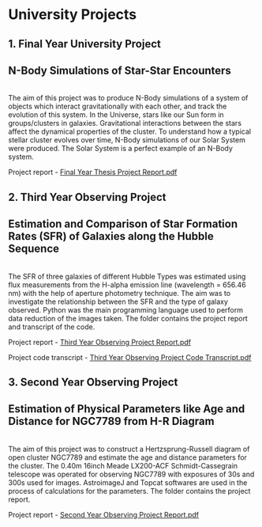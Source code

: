 # University Projects

## 1. Final Year University Project
<h2>N-Body Simulations of Star-Star Encounters</h2>
<br>
The aim of this project was to produce N-Body simulations of a system of objects which interact gravitationally with each other, and track the evolution of this system. In the Universe, stars like our Sun form in groups/clusters in galaxies. Gravitational interactions between the stars affect the dynamical properties of the cluster. To understand how a typical stellar cluster evolves over time, N-Body simulations of our Solar System were produced. The Solar System is a perfect example of an N-Body system.

Project report - [Final Year Thesis Project Report.pdf](https://github.com/Vatsal-2414/Final-Year-University-Project/files/11111422/Final.Year.Thesis.Project.Report.pdf)

## 2. Third Year Observing Project
<h2>Estimation and Comparison of Star Formation Rates (SFR) of Galaxies along the Hubble Sequence</h2>
<br>
The SFR of three galaxies of different Hubble Types was estimated using flux measurements from the H-alpha emission line (wavelength = 656.46 nm) with the help of aperture photometry technique. The aim was to investigate the relationship between the SFR and the type of galaxy observed. Python was the main programming language used to perform data reduction of the images taken. The folder contains the project report and transcript of the code.

Project report - [Third Year Observing Project Report.pdf](https://github.com/Vatsal-2414/Final-Year-University-Project/files/11111430/Third.Year.Observing.Project.Report.pdf)

Project code transcript - [Third Year Observing Project Code Transcript.pdf](https://github.com/Vatsal-2414/Final-Year-University-Project/files/11111442/Third.Year.Observing.Project.Code.Transcript.pdf)

## 3. Second Year Observing Project
<h2>Estimation of Physical Parameters like Age and Distance for NGC7789 from H-R Diagram</h2>
<br>
The aim of this project was to construct a Hertzsprung-Russell diagram of open cluster NGC7789 and estimate the age and distance parameters for the cluster. The 0.40m 16inch Meade LX200-ACF Schmidt-Cassegrain telescope was operated for observing NGC7789 with exposures of 30s and 300s used for images. AstroimageJ and Topcat softwares are used in the process of calculations for the parameters. The folder contains the project report.

Project report - [Second Year Observing Project Report.pdf](https://github.com/Vatsal-2414/Final-Year-University-Project/files/11111452/Second.Year.Observing.Project.Report.pdf)
